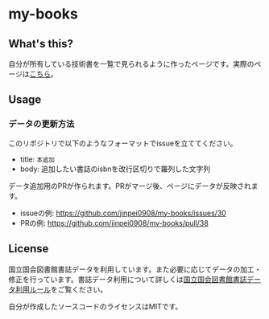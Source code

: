 # my-books

## What's this?

自分が所有している技術書を一覧で見られるように作ったページです。実際のページは[こちら](https://jinpei0908.github.io/my-books/)。

## Usage

### データの更新方法

このリポジトリで以下のようなフォーマットでissueを立ててください。

- title: `本追加`
- body: 追加したい書誌のisbnを改行区切りで羅列した文字列

データ追加用のPRが作られます。PRがマージ後、ページにデータが反映されます。

- issueの例: https://github.com/jinpei0908/my-books/issues/30
- PRの例: https://github.com/jinpei0908/my-books/pull/38

## License

国立国会図書館書誌データを利用しています。また必要に応じてデータの加工・修正を行っています。書誌データ利用について詳しくは[国立国会図書館書誌データ利用ルール](https://www.ndl.go.jp/jp/use/metadata/index.html)をご覧ください。

自分が作成したソースコードのライセンスはMITです。

